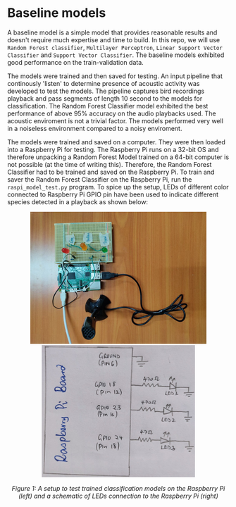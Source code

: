 # Baseline models

A baseline model is a simple model that provides reasonable results and doesn't require much expertise and time to build. In this repo, we will use `Random Forest classifier`, `Multilayer Perceptron`, `Linear Support Vector Classifier` and `Support Vector Classifier`. The baseline models exhibited good performance on the train-validation data. 

The models were trained and then saved for testing. An input pipeline that continously 'listen' to determine presence of acoustic activity was developed to test the models. The pipeline captures bird recordings playback and pass segments of length 10 second to the models for classification. The Random Forest Classifier model exhibited the best performance of above 95% accuracy on the audio playbacks used. The acoustic enviroment is not a trivial factor. The models performed very well in a noiseless environment compared to a noisy enviroment.

The models were trained and saved on a computer. They were then loaded into a Raspberry Pi for testing. The Raspberry Pi runs on a 32-bit OS and therefore unpacking a Random Forest Model trained on a 64-bit computer is not possible (at the time of writing this). Therefore, the Random Forest Classifier had to be trained and saved on the Raspberry Pi. To train and saver the Random Forest Classifier on the Raspberry Pi, run the `raspi_model_test.py` program. To spice up the setup, LEDs of different color connected to Raspberry Pi GPIO pin have been used to indicate different species detected in a playback as shown below:

<p align="center">
  <img width="auto" height="300" src="/assets/img/rpi-bioacoustics-leds.jpg">
  <img width="auto" height="300" src="/assets/img/rpi-led-setup.jpg"> 
</p>

<p align="center"> 
  <em>Figure 1: A setup to test trained classification models on the Raspberry Pi (left) and a schematic of LEDs connection to the Raspberry Pi (right)</em>
</p>

